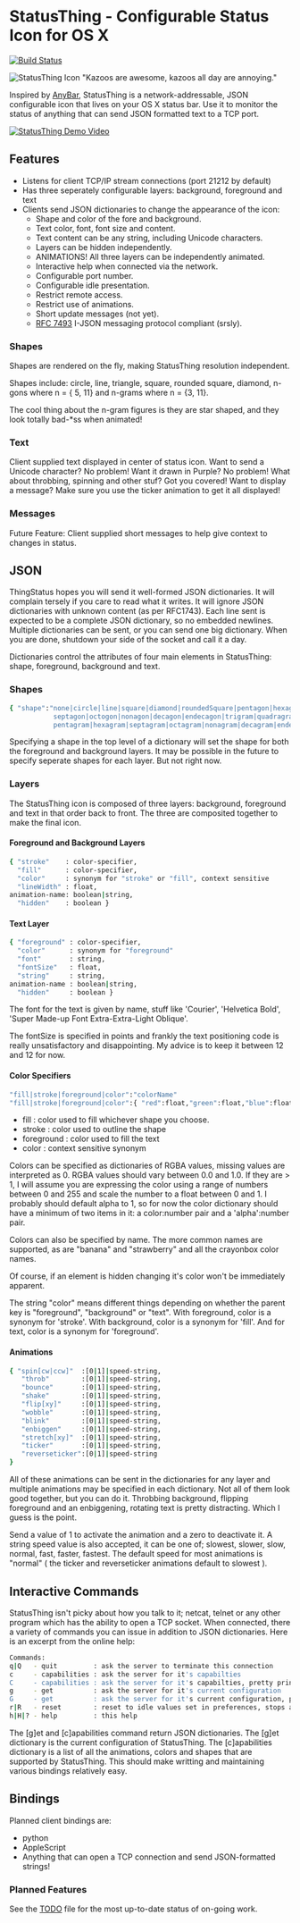 # StatusThing - Configurable Status Icon for OS X 

[![Build Status](https://travis-ci.org/JnyJny/StatusThing.svg?branch=master)](https://travis-ci.org/JnyJny/StatusThing)

![StatusThing Icon](https://raw.githubusercontent.com/JnyJny/StatusThing/master/StatusThing/Images.xcassets/AppIcon.appiconset/icon_32x32%402x.png) "Kazoos are awesome, kazoos all day are annoying."

Inspired by <a href="https://github.com/tonsky/AnyBar">AnyBar</a>, StatusThing is a network-addressable, JSON configurable icon that lives on your OS X status bar.  Use it to monitor the status of anything that can send JSON formatted text to a TCP port. 

[![StatusThing Demo Video](https://raw.githubusercontent.com/JnyJny/StatusThing/3c651d63ab489cfa033c1eab795bbeae44c409e0/Screenshots/YTScreenshot.png)](https://youtu.be/4ASGU1lLHpI "StatusThing Demo Video")

## Features
- Listens for client TCP/IP stream connections (port 21212 by default)
- Has three seperately configurable layers: background, foreground and text
- Clients send JSON dictionaries to change the appearance of the icon:
  - Shape and color of the fore and background.
  - Text color, font, font size and content.
  - Text content can be any string, including Unicode characters.
  - Layers can be hidden independently.
  - ANIMATIONS! All three layers can be independently animated.
  - Interactive help when connected via the network.
  - Configurable port number.
  - Configurable idle presentation.
  - Restrict remote access.
  - Restrict use of animations.
  - Short update messages (not yet).
  - <a href="http://www.rfc-editor.org/rfc/rfc7493.txt">RFC 7493</a> I-JSON messaging protocol compliant (srsly).


### Shapes
Shapes are rendered on the fly, making StatusThing resolution independent.

Shapes include: circle, line, triangle, square, rounded square, diamond, n-gons where n = { 5, 11} and n-grams where n = {3, 11}.

The cool thing about the n-gram figures is they are star shaped, and they look totally bad-*ss when animated!

### Text

Client supplied text displayed in center of status icon. Want to send a Unicode character? No problem! Want it drawn in Purple? No problem! What about throbbing, spinning and other stuf? Got you covered! Want to display a message? Make sure you use the ticker animation to get it all displayed!

### Messages

Future Feature: Client supplied short messages to help give context to changes in status. 

## JSON

ThingStatus hopes you will send it well-formed JSON dictionaries. It will complain tersely if you care to read what it writes. It will ignore JSON dictionaries with unknown content (as per RFC1743). Each line sent is expected to be a complete JSON dictionary, so no embedded newlines. Multiple dictionaries can be sent, or you can send one big dictionary. When you are done, shutdown your side of the socket and call it a day.

Dictionaries control the attributes of four main elements in StatusThing: shape, foreground, background and text.

### Shapes

```sh
{ "shape":"none|circle|line|square|diamond|roundedSquare|pentagon|hexagon|
           septagon|octogon|nonagon|decagon|endecagon|trigram|quadragram|
           pentagram|hexagram|septagram|octagram|nonagram|decagram|endecagram" }
```

Specifying a shape in the top level of a dictionary will set the shape for both the foreground and background layers. It may be possible in the future to specify seperate shapes for each layer.  But not right now.

### Layers

The StatusThing icon is composed of three layers: background, foreground and text in that order back to front.  The three are composited together to make the final icon. 

#### Foreground and Background Layers

```sh
{ "stroke"    : color-specifier,
  "fill"      : color-specifier,
  "color"     : synonym for "stroke" or "fill", context sensitive
  "lineWidth" : float,
animation-name: boolean|string,
  "hidden"    : boolean }
```

#### Text Layer

```sh
{ "foreground" : color-specifier,
  "color"      : synonym for "foreground"
  "font"       : string,
  "fontSize"   : float,
  "string"     : string,
animation-name : boolean|string,
  "hidden"     : boolean }
```

The font for the text is given by name, stuff like 'Courier', 'Helvetica Bold', 'Super Made-up Font Extra-Extra-Light Oblique'.

The fontSize is specified in points and frankly the text positioning code is really unsatisfactory and disappointing. My advice is to keep it between 12 and 12 for now.


#### Color Specifiers
```sh
"fill|stroke|foreground|color":"colorName"
"fill|stroke|foreground|color":{ "red":float,"green":float,"blue":float,"alpha" }
```

- fill       : color used to fill whichever shape you choose.
- stroke     : color used to outline the shape
- foreground : color used to fill the text
- color      : context sensitive synonym

Colors can be specified as dictionaries of RGBA values, missing values are interpreted as 0. RGBA values should vary between 0.0 and 1.0. If they are > 1, I will assume you are expressing the color using a range of numbers between 0 and 255 and scale the number to a float between 0 and 1. I probably should default alpha to 1, so for now the color dictionary should have a minimum of two items in it: a color:number pair and a 'alpha':number pair.

Colors can also be specified by name.  The more common names are supported, as are "banana" and "strawberry" and all the crayonbox color names.

Of course, if an element is hidden changing it's color won't be immediately apparent.

The string "color" means different things depending on whether the parent key is "foreground", "background" or "text". With foreground, color is a synonym for 'stroke'. With background, color is a synonym for 'fill'.  And for text, color is a synonym for 'foreground'. 

#### Animations

```sh
{ "spin[cw|ccw]"  :[0|1]|speed-string,
   "throb"        :[0|1]|speed-string,
   "bounce"       :[0|1]|speed-string,
   "shake"        :[0|1]|speed-string,
   "flip[xy]"     :[0|1]|speed-string,
   "wobble"       :[0|1]|speed-string,
   "blink"        :[0|1]|speed-string,
   "enbiggen"     :[0|1]|speed-string,
   "stretch[xy]"  :[0|1]|speed-string,
   "ticker"       :[0|1]|speed-string,
   "reverseticker":[0|1]|speed-string
}
```

All of these animations can be sent in the dictionaries for any layer and multiple animations may be specified in each dictionary. Not all of them look good together, but you can do it.  Throbbing background, flipping foreground and an enbiggening, rotating text is pretty distracting. Which I guess is the point.

Send a value of 1 to activate the animation and a zero to deactivate it.  A string speed value is also accepted, it can be one of; slowest, slower, slow, normal, fast, faster, fastest. The default speed for most animations is "normal" ( the ticker and reverseticker animations default to slowest ). 

## Interactive Commands

StatusThing isn't picky about how you talk to it; netcat, telnet or any other program which has the ability to open a TCP socket. When connected, there a variety of commands you can issue in addition to JSON dictionaries.  Here is an excerpt from the online help:

```sh
Commands:
q|Q   - quit         : ask the server to terminate this connection
c     - capabilities : ask the server for it's capabilties
C     - capabilities : ask the server for it's capabilties, pretty printed
g     - get          : ask the server for it's current configuration
G     - get          : ask the server for it's current configuration, pretty printed
r|R   - reset        : reset to idle values set in preferences, stops animations
h|H|? - help         : this help
```
The [g]et and [c]apabilities command return JSON dictionaries.  The [g]et dictionary is the current configuration of StatusThing. The [c]apabilities dictionary is a list of all the animations, colors and shapes that are supported by StatusThing.  This should make writting and maintaining various bindings relatively easy. 

## Bindings

Planned client bindings are:
- python
- AppleScript
- Anything that can open a TCP connection and send JSON-formatted strings!

### Planned Features

See the <a href="https://github.com/JnyJny/StatusThing/blob/master/StatusThing/TODO">TODO</a> file for the most up-to-date status of on-going work.

